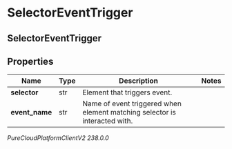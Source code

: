 # SelectorEventTrigger

## SelectorEventTrigger

## Properties

|Name | Type | Description | Notes|
|------------ | ------------- | ------------- | -------------|
| **selector** | str | Element that triggers event. | |
| **event_name** | str | Name of event triggered when element matching selector is interacted with. | |



_PureCloudPlatformClientV2 238.0.0_
